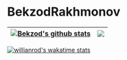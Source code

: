 # BekzodRakhmonov

| <a href="https://github.com/BekzodRakhmonov/BekzodRakhmonov"><img align="center" src="https://github-readme-stats.vercel.app/api?username=BekzodRakhmonov&include_all_commits=true&theme=github_dark&hide_border=true&count_private=true&show_icons=true&show_owner=true" alt="Bekzod's github stats" /></a> | <a href="https://github.com/BekzodRakhmonov/BekzodRakhmonov"><img align="center" src="https://github-readme-stats.vercel.app/api/top-langs/?username=BekzodRakhmonov&layout=compact&theme=github_dark&hide_border=true" /></a> |
| ------------- | ------------- |

[![willianrod's wakatime stats](https://github-readme-stats.vercel.app/api/wakatime?username=BekzodRakhmonov&theme=github_dark&&hide_border=true)](https://wakatime.com/@BekzodRakhmonov)
